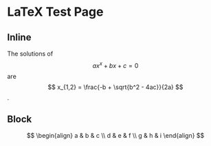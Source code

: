 # LaTeX Test Page

## Inline

The solutions of $$ ax^x + bx + c = 0 $$ are $$ x_{1,2} = \frac{-b + \sqrt{b^2 - 4ac}}{2a} $$.

## Block

$$
\begin{align}
a & b & c \\
d & e & f \\
g & h & i
\end{align}
$$
